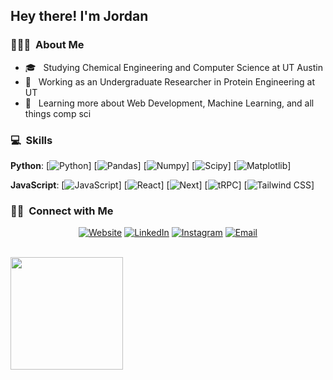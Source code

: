<h2> Hey there! I'm Jordan</h2>

<h3> 👨🏻‍💻 &nbsp;About Me </h3>

- 🎓 &nbsp; Studying Chemical Engineering and Computer Science at UT Austin
- 💼 &nbsp; Working as an Undergraduate Researcher in Protein Engineering at UT
- 🌱 &nbsp; Learning more about Web Development, Machine Learning, and all things comp sci




<h3> 💻 &nbsp;Skills </h3>

**Python**:
  [![Python](https://img.shields.io/badge/-Python-black?style=flat&logo=python)]
  [![Pandas](https://img.shields.io/badge/-Pandas-black?style=flat&logo=Pandas)]
  [![Numpy](https://img.shields.io/badge/-Numpy-black?style=flat&logo=Numpy&logoColor=white)]
  [![Scipy](https://img.shields.io/badge/-Scipy-black?style=flat&logo=Scipy&logoColor=white)]
  [![Matplotlib](https://img.shields.io/badge/-Matplotlib-black?style=flat&logo=Matplotlib&logoColor=white)]


  **JavaScript**: 
  [![JavaScript](https://img.shields.io/badge/-JavaScript-black?style=flat&logo=javascript)]
  [![React](https://img.shields.io/badge/-React-black?style=flat&logo=react)]
  [![Next](https://img.shields.io/badge/-Nextjs-black?style=flat&logo=next.js)]
  [![tRPC](https://img.shields.io/badge/-tRPC-black?style=flat&logo=tRPC)]
  [![Tailwind CSS](https://img.shields.io/badge/-tailwindcss-black?style=flat&logo=tailwindcss)]


<h3> 🤝🏻 &nbsp;Connect with Me </h3>

<p align="center">
<a href="https://jordantwells.com"><img alt="Website" src="https://img.shields.io/badge/Website-https://jordantwells.com-blue?style=flat-square&logo=google-chrome"></a>
<a href="https://www.linkedin.com/in/jordantwells/"><img alt="LinkedIn" src="https://img.shields.io/badge/LinkedIn-Jordan%20Wells-blue?style=flat-square&logo=linkedin"></a>
<a href="https://www.instagram.com/jordanwhaless/"><img alt="Instagram" src="https://img.shields.io/badge/Instagram-jordanwhaless-blue?style=flat-square&logo=instagram"></a>
<a href="mailto:jordantwells@gmail.com"><img alt="Email" src="https://img.shields.io/badge/Email-jordantwells@gmail.com-blue?style=flat-square&logo=gmail"></a>
</p>

<br/>

<a href="https://github.com/jordantwells42">
  <img height="180em" src="https://github-readme-stats.vercel.app/api?username=jordantwells42&theme=vue&show_icons=true" />
  <!---<img height="180em" src="https://github-readme-stats.vercel.app/api/top-langs/?username=jordantwells42&theme=vue&layout=compact" />
---!>
</a>

<br/>

